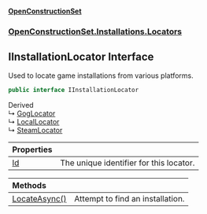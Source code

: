 #### [OpenConstructionSet](index.md 'index')
### [OpenConstructionSet.Installations.Locators](index.md#OpenConstructionSet_Installations_Locators 'OpenConstructionSet.Installations.Locators')
## IInstallationLocator Interface
Used to locate game installations from various platforms.  
```csharp
public interface IInstallationLocator
```

Derived  
&#8627; [GogLocator](l3O97zQ2yef7ROVxwGUkbQ.md 'OpenConstructionSet.Installations.Locators.GogLocator')  
&#8627; [LocalLocator](T9h6wbZnwsfWK_neG4v+_A.md 'OpenConstructionSet.Installations.Locators.LocalLocator')  
&#8627; [SteamLocator](RjmwOmImzPYjY7Ad33GQcw.md 'OpenConstructionSet.Installations.Locators.SteamLocator')  

| Properties | |
| :--- | :--- |
| [Id](_YVvGlcmcgpurRlI1MEAOA.md 'OpenConstructionSet.Installations.Locators.IInstallationLocator.Id') | The unique identifier for this locator.<br/> |

| Methods | |
| :--- | :--- |
| [LocateAsync()](k9yTNmUzVP2Gzof6OrC6Yw.md 'OpenConstructionSet.Installations.Locators.IInstallationLocator.LocateAsync()') | Attempt to find an installation.<br/> |
